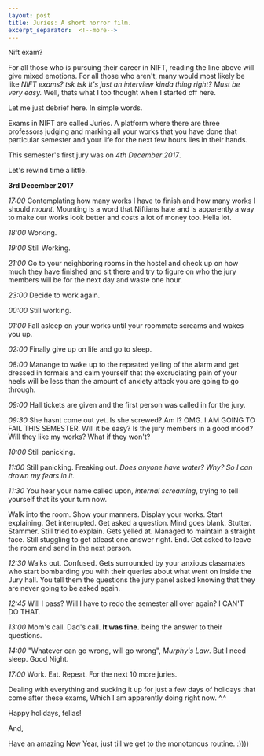 ```yaml
---
layout: post
title: Juries: A short horror film.
excerpt_separator:  <!--more-->
---
```


Nift exam?

For all those who is pursuing their career in NIFT, reading the line above will give mixed emotions. For all those who aren't, many would most likely be like *NIFT exams? tsk tsk It's just an interview kinda thing right? Must be very easy.* Well, thats what I too thought when I started off here. 

Let me just debrief here. In simple words. 

Exams in NIFT are called Juries. A platform where there are three professors judging and marking all your works that you have done that particular semester and your life for the next few hours lies in their hands. 

This semester's first jury was on *4th December 2017*. 

Let's rewind time a little. 

**3rd December 2017**

*17:00* Contemplating how many works I have to finish and how many works I should *mount*. Mounting is a word that Niftians hate and is apparently a way to make our works look better and costs a lot of money too.  Hella lot.

*18:00* Working. 

*19:00* Still Working.

*21:00* Go to your neighboring rooms in the hostel and check up on how much they have finished and sit there and try to figure on who the jury members will be for the next day and waste one hour. 

*23:00* Decide to work again. 

*00:00* Still working.

*01:00* Fall asleep on your works until your roommate screams and wakes you up. 

*02:00* Finally give up on life and go to sleep. 

*08:00*  Manange to wake up to the repeated yelling of the alarm and get dressed in formals and calm yourself that the excruciating pain of your heels will be less than the amount of anxiety attack you are going to go through. 

*09:00* Hall tickets are given and the first person was called in for the jury. 

*09:30* She hasnt come out yet. Is she screwed? Am I? OMG. I AM GOING TO FAIL THIS SEMESTER. Will it be easy? Is the jury members in a good mood? Will they like my works? What if they won't?

*10:00* Still panicking.

*11:00* Still panicking. Freaking out. *Does anyone have water? Why? So I can drown my fears in it.*

*11:30* You hear your name called upon, *internal screaming*, trying to tell yourself that its your turn now. 

Walk into the room. Show your manners. Display your works. Start explaining. Get interrupted. Get asked a question. Mind goes blank. Stutter. Stammer. Still tried to explain. Gets yelled at. Managed to maintain a straight face. Still stuggling to get atleast one answer right. End. Get asked to leave the room and send in the next person. 

*12:30* Walks out. Confused. Gets surrounded by your anxious classmates who start bombarding you with their queries about what went on inside the Jury hall. You tell them the questions the jury panel asked knowing that they are never going to be asked again. 

*12:45* Will I pass? Will I have to redo the semester all over again? I CAN'T DO THAT.

*13:00* Mom's call. Dad's call. **It was fine.** being the answer to their questions. 

*14:00* "Whatever can go wrong, will go wrong", *Murphy's Law*. But I need sleep. Good Night. 

*17:00* Work. Eat. Repeat. For the next 10 more juries. 

Dealing with everything and sucking it up for just a few days of holidays that come after these exams, Which I am apparently doing right now. ^.^

Happy holidays, fellas!

And,

Have an amazing New Year, just till we get to the monotonous routine. :))))



